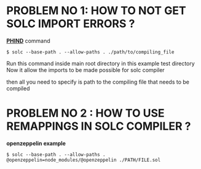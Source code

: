 # PROBLEM NO 1: HOW TO NOT GET SOLC IMPORT ERRORS ?
**[PHIND](https://www.phind.com/search?cache=umnoretjgp1c07hpywmeqyiw)**
command
```
$ solc --base-path . --allow-paths . ./path/to/compiling_file
```

Run this command inside main root directory
in this example test directory
Now it allow the imports to be made possible for solc compiler

then all you need to specify is path to the compiling file that needs
to be compiled


# PROBLEM NO 2 : HOW TO USE REMAPPINGS IN SOLC COMPILER ?

**openzeppelin example**
```
$ solc --base-path . --allow-paths .  @openzeppelin=node_modules/@openzeppelin ./PATH/FILE.sol
```
